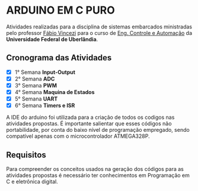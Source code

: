 # ARDUINO EM C PURO

Atividades realizadas para a disciplina de sistemas embarcados ministradas pelo professor [Fábio Vincezi](https://www.omegaflix.com/) para o curso de [Eng. Controle e Automação](http://www.feelt.ufu.br/Engenharia-de-Controle-e-Automacao) da **Universidade Federal de Uberlândia**.

## Cronograma das Atividades

- [x] 1° Semana **Input-Output**
- [x] 2° Semana **ADC**
- [x] 3° Semana **PWM**
- [x] 4° Semana **Maquina de Estados**
- [x] 5° Semana **UART**
- [x] 6° Semana **Timers e ISR**

A IDE do arduino foi utilizada para a criação de todos os codigos nas atividades propostas. É importante salientar que esses códigos não portabilidade, por conta do baixo nível de programação empregado, sendo compatível apenas com o microcontrolador ATMEGA328P.

## Requisitos

Para compreender os conceitos usados na geração dos códigos para as atividades propostas é necessário ter conhecimentos em Programação em C e eletrônica digital. 
